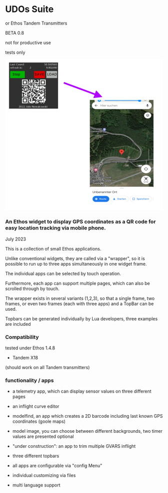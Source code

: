 #                                           UDOs Suite



or Ethos Tandem Transmitters


BETA 0.8

not for productive use

tests only


![3in1 title](https://raw.githubusercontent.com/strgaltdel/Ethos-ModelFinder/master/img/title.png)
### An Ethos widget to display GPS coordinates as a QR code for easy location tracking via mobile phone.
July 2023


This is a collection of small Ethos applications.


Unlike conventional widgets, they are called via a  "wrapper", so it is possible to run up to three apps simultaneously in one widget frame.



The individual apps can be selected  by touch operation.

Furthermore, each app can support multiple pages, which can also be scrolled through by touch.



The wrapper exists in several variants (1,2,3), so that a single frame, two frames, or even two frames (each with three apps) and a TopBar can be used.



Topbars can be generated individually by Lua developers, three examples are included





### Compatibility

tested under Ethos 1.4.8

  * Tandem X18

(should work on all Tandem transmitters)








### functionality / apps

  * a telemetry app, which can display sensor values on three different pages
  * an inflight curve editor
  * modelfind, an app which creates a 2D barcode including last known GPS coordinates (goole maps)
  * model image, you can choose between different backgrounds, two timer values are presented optional
  * "under construction": an app to trim multiple GVARS inflight
  * three different topbars

  * all apps are configurable via "config Menu"
  * individual customizing via files
  * multi language support
  
 
